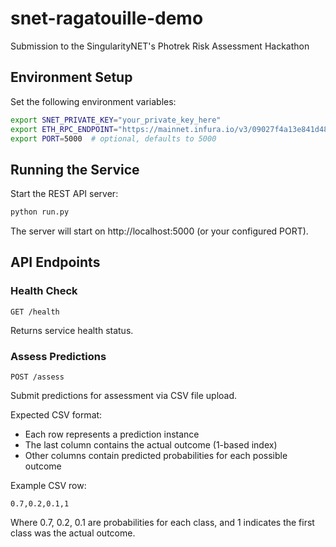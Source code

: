 # snet-ragatouille-demo
Submission to the SingularityNET's Photrek Risk Assessment Hackathon

## Environment Setup

Set the following environment variables:

```bash
export SNET_PRIVATE_KEY="your_private_key_here"
export ETH_RPC_ENDPOINT="https://mainnet.infura.io/v3/09027f4a13e841d48dbfefc67e7685d5"
export PORT=5000  # optional, defaults to 5000
```
## Running the Service

Start the REST API server:

```bash
python run.py
```

The server will start on http://localhost:5000 (or your configured PORT).

## API Endpoints

### Health Check
```
GET /health
```
Returns service health status.

### Assess Predictions
```
POST /assess
```
Submit predictions for assessment via CSV file upload.

Expected CSV format:
- Each row represents a prediction instance
- The last column contains the actual outcome (1-based index)
- Other columns contain predicted probabilities for each possible outcome

Example CSV row:
```
0.7,0.2,0.1,1
```
Where 0.7, 0.2, 0.1 are probabilities for each class, and 1 indicates the first class was the actual outcome.
